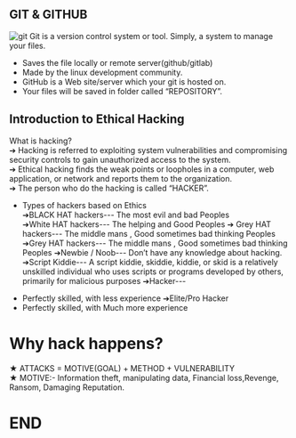 ## GIT & GITHUB

![git](png)
Git is a version control
system or tool. Simply, a
system to manage your files.

- Saves the file locally or remote
  server(github/gitlab)
- Made by the linux development community.
- GitHub is a Web site/server
  which your git is hosted on.
- Your files will be saved in folder called “REPOSITORY”.

## Introduction to Ethical Hacking

What is hacking? <br>
➔ Hacking is referred to exploiting system vulnerabilities
and compromising security controls to gain unauthorized
access to the system.<br>
➔ Ethical hacking finds the weak points or loopholes in a
computer, web application, or network and reports them
to the organization.<br>
➔ The person who do the hacking is called “HACKER”.

- Types of hackers based on Ethics<br>
  ➔BLACK HAT hackers---
  The most evil and bad Peoples<br>
  ➔White HAT hackers---
  The helping and Good Peoples
 ➔  Grey HAT hackers---
The middle mans ,
Good sometimes bad thinking
Peoples
➔Grey HAT hackers---
 The middle mans ,
Good sometimes bad thinking
Peoples
➔Newbie / Noob---
 Don’t have any knowledge
about hacking.
➔Script Kiddie---
A script kiddie, skiddie,
kiddie, or skid is a relatively
unskilled individual who
uses scripts or programs
developed by others,
primarily for malicious
purposes
➔Hacker---
* Perfectly skilled, with less
experience
➔Elite/Pro Hacker
* Perfectly skilled, with Much
more experience
# Why hack happens?
★ ATTACKS = MOTIVE(GOAL) + METHOD +
VULNERABILITY<br>
★ MOTIVE:- Information theft, manipulating data,
Financial loss,Revenge, Ransom, Damaging
Reputation.<br>
# END